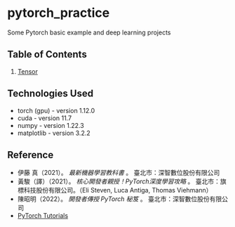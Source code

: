 # pytorch_practice
Some Pytorch basic example and deep learning projects

## Table of Contents

1. [Tensor](https://github.com/Mephisto-000/pytorch_practice/tree/main/src/ch1_tensor)

## Technologies Used

- torch (gpu) - version 1.12.0
- cuda - version 11.7
- numpy - version 1.22.3
- matplotlib - version 3.2.2

## Reference

 - 伊藤 真（2021）。 *最新機器學習教科書* 。 臺北市：深智數位股份有限公司
 - 黃駿（譯）（2021）。 *核心開發者親授！PyTorch深度學習攻略* 。 臺北市：旗標科技股份有限公司。（Eli Steven, Luca Antiga, Thomas Viehmann）
 - 陳昭明（2022）。 *開發者傳授 PyTorch 秘笈* 。 臺北市：深智數位股份有限公司
 - [PyTorch Tutorials](https://pytorch.org/tutorials/) 